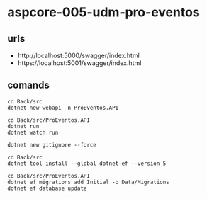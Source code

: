 # aspcore-005-udm-pro-eventos

## urls

- http://localhost:5000/swagger/index.html
- https://localhost:5001/swagger/index.html

## comands

```
cd Back/src
dotnet new webapi -n ProEventos.API
```

```
cd Back/src/ProEventos.API
dotnet run
dotnet watch run
```

```
dotnet new gitignore --force
```

```
cd Back/src
dotnet tool install --global dotnet-ef --version 5
```

```
cd Back/src/ProEventos.API
dotnet ef migrations add Initial -o Data/Migrations
dotnet ef database update
```

